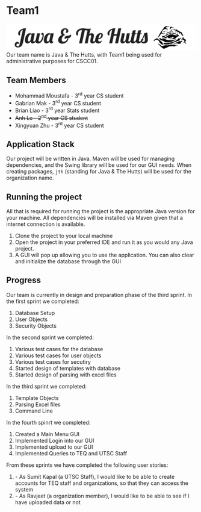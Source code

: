 # Team1
![alt text](logo.png "Team 1 Logo")
Our team name is Java & The Hutts, with Team1 being used for administrative purposes for CSCC01.

## Team Members
* Mohammad Moustafa - 3<sup>rd</sup> year CS student
* Gabrian Mak - 3<sup>rd</sup> year CS student
* Brian Liao - 3<sup>rd</sup> year Stats student
* <s>Anh Le - 2<sup>nd</sup> year CS student</s>
* Xingyuan Zhu - 3<sup>rd</sup> year CS student


## Application Stack
Our project will be written in Java. Maven will be used for managing dependencies, and the Swing library will be used for our GUI needs. When creating packages, `jth` (standing for Java & The Hutts) will be used for the organization name.

## Running the project
All that is required for running the project is the appropriate Java version for your machine. All dependencies will be installed via Maven given that a internet connection is available.

1. Clone the project to your local machine
2. Open the project in your preferred IDE and run it as you would any Java project.
3. A GUI will pop up allowing you to use the application. You can also clear and initialize the database through the GUI

## Progress
Our team is currently in design and preparation phase of the third sprint.
In the first sprint we completed:

1. Database Setup
2. User Objects
3. Security Objects

In the second sprint we completed:

1. Various test cases for the database
2. Various test cases for user objects
3. Various test cases for secutiry
4. Started design of templates with database
5. Started design of parsing with excel files

In the third sprint we completed:

1. Template Objects
2. Parsing Excel files
3. Command Line

In the fourth spinrt we completed:

1. Created a Main Menu GUI
2. Implemented Login into our GUI
3. Implemented upload to our GUI
4. Implemented Queries to TEQ and UTSC Staff

From these sprints we have completed the following user stories:

1. <U1> - As Sumit Kapal (a UTSC Staff), I would like to be able to create accounts for TEQ staff and organizations, so that they can access the system
2. <U3> - As Ravjeet (a organization member), I would like to be able to see if I have uploaded data or not
